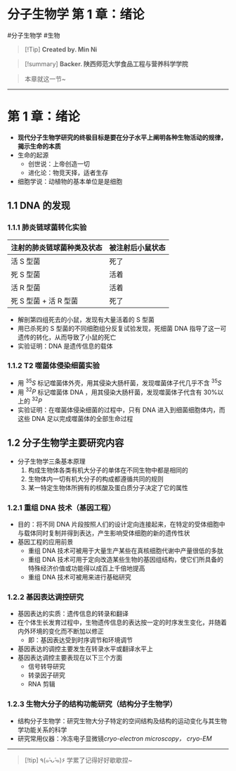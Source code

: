 # 分子生物学 第 1 章：绪论
#分子生物学 #生物 


> [!Tip] **Created by. Min Ni**

> [!summary] **Backer. 陕西师范大学食品工程与营养科学学院**

> 本章就这一节~

---
# 第 1 章：绪论
- **现代分子生物学研究的终极目标是要在分子水平上阐明各种生物活动的规律，揭示生命的本质**
- 生命的起源
	- 创世说：上帝创造一切
	- 进化论：物竞天择，适者生存
- 细胞学说：动植物的基本单位是是细胞
## 1.1 DNA 的发现
### 1.1.1 肺炎链球菌转化实验

| 注射的肺炎链球菌种类及状态   | 被注射后小鼠状态 |
| --------------- | -------- |
| 活 S 型菌          | 死了       |
| 死 S 型菌          | 活着       |
| 活 R 型菌          | 活着       |
| 死 S 型菌 + 活 R 型菌 | 死了       |
- 解剖第四组死去的小鼠，发现有大量活着的 S 型菌
- 用已杀死的 S 型菌的不同细胞组分反复试验发现，死细菌 DNA 指导了这一可遗传的转化，从而导致了小鼠的死亡
- 实验证明：DNA 是遗传信息的载体
### 1.1.2 T2 噬菌体侵染细菌实验
- 用 $^{35}S$ 标记噬菌体外壳，用其侵染大肠杆菌，发现噬菌体子代几乎不含 $^{35}S$
- 用 $^{32}P$ 标记噬菌体 DNA ，用其侵染大肠杆菌，发现噬菌体子代含有 30%以上的 $^{32}P$
- 实验证明：在噬菌体侵染细菌的过程中，只有 DNA 进入到细菌细胞体内，而这些 DNA 足以完成噬菌体的全部生命过程

## 1.2 分子生物学主要研究内容
- 分子生物学三条基本原理
	1. 构成生物体各类有机大分子的单体在不同生物中都是相同的
	2. 生物体内一切有机大分子的构成都遵循共同的规则
	3. 某一特定生物体所拥有的核酸及蛋白质分子决定了它的属性
### 1.2.1 重组 DNA 技术（基因工程）
- 目的：将不同 DNA 片段按照人们的设计定向连接起来，在特定的受体细胞中与载体同时复制并得到表达，产生影响受体细胞的新的遗传性状
- 基因工程的应用前景
	- 重组 DNA 技术可被用于大量生产某些在真核细胞代谢中产量很低的多肽
	- 重组 DNA 技术可用于定向改造某些生物的基因组结构，使它们所具备的特殊经济价值或功能得以成百上千倍地提高
	- 重组 DNA 技术可被用来进行基础研究
### 1.2.2 基因表达调控研究
- 基因表达的实质：遗传信息的转录和翻译
- 在个体生长发育过程中，生物遗传信息的表达按一定的时序发生变化，并随着内外环境的变化而不断加以修正
	- 即：基因表达受到时序调节和环境调节
- 基因表达的调控主要发生在转录水平或翻译水平上
- 基因表达调控主要表现在以下三个方面
	- 信号转导研究
	- 转录因子研究
	- RNA 剪辑
### 1.2.3 生物大分子的结构功能研究（结构分子生物学）
- 结构分子生物学：研究生物大分子特定的空间结构及结构的运动变化与其生物学功能关系的科学
- 研究常用仪器：冷冻电子显微镜*cryo-electron microscopy， cryo-EM*

---
> [!tip] ٩(๑˃̵ᴗ˂̵๑)۶ 学累了记得好好歇歇捏~
